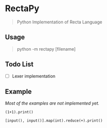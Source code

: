 # RectaPy

> Python Implementation of Recta Language

## Usage

> python -m rectapy [filename]

## Todo List

* [ ] Lexer implementation

## Example

*Most of the examples are not implemented yet.*

```
(1+1).print()
```

```
[input(), input()].map(int).reduce(+).print()
```